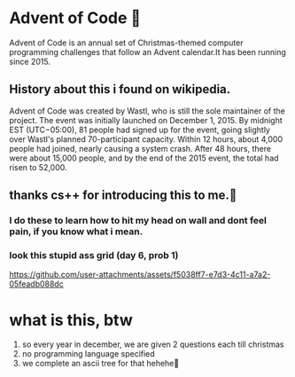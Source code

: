 # Advent of Code 🤠
  Advent of Code is an annual set of Christmas-themed computer programming challenges that follow an Advent calendar.It has been running since 2015.

## History about this i found on wikipedia.
  Advent of Code was created by Wastl, who is still the sole maintainer of the project.
  The event was initially launched on December 1, 2015. By midnight EST (UTC−05:00), 81 people had signed up for the event, going slightly over Wastl's planned 70-participant capacity. Within 12 hours, about 4,000 people had joined, nearly causing a system crash. After 48 hours, there were about 15,000 people, and by the end of the 2015 event, the total had risen to 52,000.

## thanks cs++ for introducing this to me.🤝

### I do these to learn how to hit my head on wall and dont feel pain, if you know what i mean.

### look this stupid ass grid (day 6, prob 1)
https://github.com/user-attachments/assets/f5038ff7-e7d3-4c11-a7a2-05feadb088dc


# what is this, btw
1. so every year in december, we are given 2 questions each till christmas
2. no programming language specified
3. we complete an ascii tree for that
hehehe🥳
